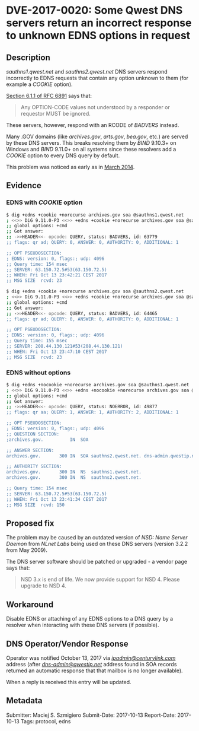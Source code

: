 # DVE-2017-0020: Some Qwest DNS servers return an incorrect response to unknown EDNS options in request

## Description

*sauthns1.qwest.net* and *sauthns2.qwest.net* DNS servers respond incorrectly to EDNS requests that contain
any option unknown to them (for example a *COOKIE* option).

[Section 6.1.1 of RFC 6891](https://tools.ietf.org/html/rfc6891#section-6.1.2) says that:
>  Any OPTION-CODE values not understood by a responder or requestor MUST be ignored.

These servers, however, respond with an RCODE of *BADVERS* instead.

Many .GOV domains (like *archives.gov*, *arts.gov*, *bea.gov*, etc.) are served by these DNS servers.
This breaks resolving them by *BIND* 9.10.3+ on Windows and *BIND* 9.11.0+ on all systems since these resolvers
add a *COOKIE* option to every DNS query by default.

This problem was noticed as early as in [March 2014](https://www.ietf.org/mail-archive/web/dnsext/current/msg13683.html).

## Evidence

### EDNS with *COOKIE* option

```sh
$ dig +edns +cookie +norecurse archives.gov soa @sauthns1.qwest.net
; <<>> DiG 9.11.0-P3 <<>> +edns +cookie +norecurse archives.gov soa @sauthns1.qwest.net
;; global options: +cmd
;; Got answer:
;; ->>HEADER<<- opcode: QUERY, status: BADVERS, id: 63779
;; flags: qr ad; QUERY: 0, ANSWER: 0, AUTHORITY: 0, ADDITIONAL: 1

;; OPT PSEUDOSECTION:
; EDNS: version: 0, flags:; udp: 4096
;; Query time: 154 msec
;; SERVER: 63.150.72.5#53(63.150.72.5)
;; WHEN: Fri Oct 13 23:42:21 CEST 2017
;; MSG SIZE  rcvd: 23
```

```sh
$ dig +edns +cookie +norecurse archives.gov soa @sauthns2.qwest.net
; <<>> DiG 9.11.0-P3 <<>> +edns +cookie +norecurse archives.gov soa @sauthns2.qwest.net
;; global options: +cmd
;; Got answer:
;; ->>HEADER<<- opcode: QUERY, status: BADVERS, id: 64465
;; flags: qr ad; QUERY: 0, ANSWER: 0, AUTHORITY: 0, ADDITIONAL: 1

;; OPT PSEUDOSECTION:
; EDNS: version: 0, flags:; udp: 4096
;; Query time: 155 msec
;; SERVER: 208.44.130.121#53(208.44.130.121)
;; WHEN: Fri Oct 13 23:47:10 CEST 2017
;; MSG SIZE  rcvd: 23
```

### EDNS without options

```sh
$ dig +edns +nocookie +norecurse archives.gov soa @sauthns1.qwest.net
; <<>> DiG 9.11.0-P3 <<>> +edns +nocookie +norecurse archives.gov soa @sauthns1.qwest.net
;; global options: +cmd
;; Got answer:
;; ->>HEADER<<- opcode: QUERY, status: NOERROR, id: 49877
;; flags: qr aa; QUERY: 1, ANSWER: 1, AUTHORITY: 2, ADDITIONAL: 1

;; OPT PSEUDOSECTION:
; EDNS: version: 0, flags:; udp: 4096
;; QUESTION SECTION:
;archives.gov.			IN	SOA

;; ANSWER SECTION:
archives.gov.		300	IN	SOA	sauthns2.qwest.net. dns-admin.qwestip.net. 2171010012 10800 3601 604800 86400

;; AUTHORITY SECTION:
archives.gov.		300	IN	NS	sauthns1.qwest.net.
archives.gov.		300	IN	NS	sauthns2.qwest.net.

;; Query time: 154 msec
;; SERVER: 63.150.72.5#53(63.150.72.5)
;; WHEN: Fri Oct 13 23:41:34 CEST 2017
;; MSG SIZE  rcvd: 150
```

## Proposed fix

The problem may be caused by an outdated version of *NSD: Name Server Daemon* from *NLnet Labs* being used on these DNS servers
(version 3.2.2 from May 2009).

The DNS server software should be patched or upgraded - a vendor page says that:
> NSD 3.x is end of life. We now provide support for NSD 4. Please upgrade to NSD 4.

## Workaround

Disable EDNS or attaching of any EDNS options to a DNS query by a resolver when interacting with these DNS servers (if possible).

## DNS Operator/Vendor Response

Operator was notified October 13, 2017 via *ipadmin@centurylink.com* address
(after *dns-admin@qwestip.net* address found in SOA records returned an automatic response that that mailbox is no longer available).

When a reply is received this entry will be updated.

## Metadata

Submitter: Maciej S. Szmigiero
Submit-Date: 2017-10-13
Report-Date: 2017-10-13
Tags: protocol, edns
